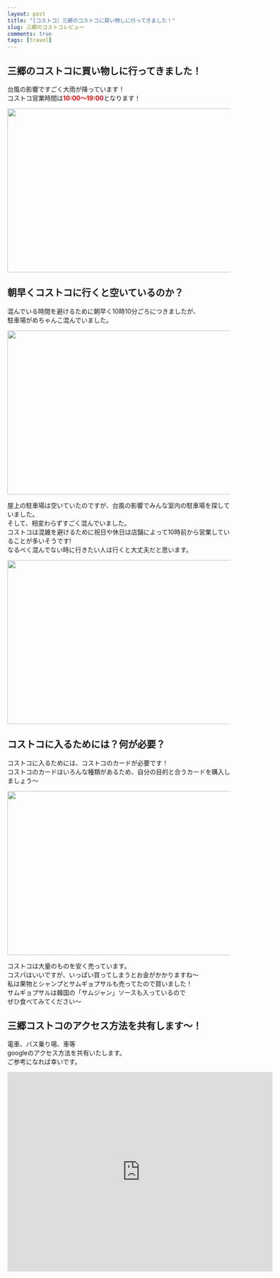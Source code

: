 ```yaml
---
layout: post
title: "[コストコ］三郷のコストコに買い物しに行ってきました！"
slug: 三郷のコストコレビュー
comments: true
tags: [travel]
---
```

  
## 三郷のコストコに買い物しに行ってきました！

台風の影響ですごく大雨が降っています！  
コストコ営業時間は<span style="color:red"><strong>10:00〜19:00</strong></span>となります！  

<img src="https://drive.google.com/uc?export=view&id=17VX-EfE3cYb24wN0IVr5y5s_E3tb10lL"  width="700" height="370">


  
## 朝早くコストコに行くと空いているのか？

混んでいる時間を避けるために朝早く10時10分ごろにつきましたが、  
駐車場がめちゃんこ混んでいました。  

<img src="https://drive.google.com/uc?export=view&id=10NZpZBiAyMea3KI-zRQhN6ohq6JrwOUj"  width="700" height="370">

屋上の駐車場は空いていたのですが、台風の影響でみんな室内の駐車場を探していました。  
そして、相変わらずすごく混んでいました。  
コストコは混雑を避けるために祝日や休日は店舗によって10時前から営業していることが多いそうです!  
なるべく混んでない時に行きたい人は行くと大丈夫だと思います。  


<img src="https://drive.google.com/uc?export=view&id=1YySO0QEYZ65jP3q4RchOFXh2fJNQ5VBE"  width="700" height="370">

## コストコに入るためには？何が必要？

コストコに入るためには、コストコのカードが必要です！  
コストコのカードはいろんな種類があるため、自分の目的と合うカードを購入しましょう〜  


<img src="https://drive.google.com/uc?export=view&id=1Z3mtCm4I8X2Gxt-cmyuAMlNElhHXNN6B"  width="700" height="370">

コストコは大量のものを安く売っています。  
コスパはいいですが、いっぱい買ってしまうとお金がかかりますね〜  
私は果物とシャンプとサムギョプサルも売ってたので買いました！  
サムギョプサルは韓国の「サムジャン」ソースも入っているので  
ぜひ食べてみてください〜  


      
##  三郷コストコのアクセス方法を共有します〜！

電車、バス乗り場、車等  
googleのアクセス方法を共有いたします。  
ご参考になれば幸いです。  

<iframe src="https://www.google.com/maps/embed?pb=!1m18!1m12!1m3!1d3233.506393848647!2d139.86195261568818!3d35.86110528015277!2m3!1f0!2f0!3f0!3m2!1i1024!2i768!4f13.1!3m3!1m2!1s0x60189a0fcfb10e83%3A0xb09f23316cc1edc3!2z7L2U7Iqk7Yq47L2UIO2ZgOyEuOydvCDsi6Drr7jsgqzthqDsoJA!5e0!3m2!1sko!2sjp!4v1628404472791!5m2!1sko!2sjp" width="600" height="450" style="border:0;" allowfullscreen="" loading="lazy"></iframe>